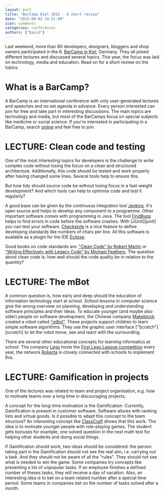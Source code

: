 ```yaml
---
layout: post
title: "BarCamp Kiel 2015 - A short review"
date: "2015-09-02 14:51:00"
icon: comments
categories: conferences
authors: ["David"]
---
```


Last weekend, more than 80 developers, designers, bloggers and shop owners participated in the 6. [BarCamp in Kiel](http://barcamp-kiel.de), Germany.
They all joined different lectures and discussed several topics.
This year, the focus was laid on technology, media and education.
Read on for a short review on the topics.

# What is a BarCamp?

A BarCamp is an international conference with only user-generated lectures and speeches and no set agenda in advance.
Every person interested can join for free and take part in interesting discussions.
The main topics are technology and media, but most of the BarCamps focus on special subjects like medicine or social science.
If you're interested in participating in a BarCamp, search [online](http://t3n.de/news/grosser-barcamp-ueberblick-alle-488972/) and feel free to join.

# LECTURE: Clean code and testing

One of the most interesting topics for developers is the challenge to write complex code without losing the focus on a clean and structured architecture.
Additionally, this code should be tested and work properly after having changed some lines.
Several tools help to ensure this.

But how tidy should source code be without losing focus in a fast-weight development?
And which tools can help to optimise code and test it regularly?

A good base can be given by the continuous integration tool [Jenkins](http://jenkins-ci.org/).
It's open source and helps to develop any component to a programme.
Other important software comes with programming in Java.
The tool [FindBugs](http://findbugs.sourceforge.net) helps to find errors in code before the software crashes.
With [JUnit][junit] you can test your software.
[Checkstyle](http://checkstyle.sourceforge.net/) is a nice feature to define developing standards like numbers of chars per line.
All this software is available as a plugin for the IDE [Eclipse](https://www.eclipse.org/downloads/).

Good books on code standards are: ["Clean Code" by Robert Martin](https://www.google.de/search?tbm=bks&hl=de&q=isbn%3A9780132350884) or ["Writing Effectively with Legacy Code" by Michael Feathers](https://www.google.de/search?tbm=bks&hl=de&q=isbn%3A9780132931755).
The  question about clean code is: how well should the code quality be in relation to the quantity?

# LECTURE: The mBot

A common question is, how early and deep should the education of information technology start at school.
School lessons in computer science give the wrong overview on planning, developing and understanding software principles and their ideas.
To educate younger (and maybe also older) people on software development, the Chinese company [Makeblock](http://www.makeblock.cc/) created a robot called ["mBot"](http://mblock.cc/mbot/).
These projects support children to learn simple software algorithms.
They use the graphic user interface ["Scratch"][scratch] to let the robot move, see and react with the surrounding.

There are several other educational concepts for learning informatics at school.
The company [Lego](http://www.lego.com/en-gb/technic) hosts the [First Lego League competition](http://www.first-lego-league.org/en/) every year, the network [Roberta](http://roberta-home.de/en) is closely connected with schools to implement this.

# LECTURE: Gamification in projects

One of the lectures was related to team and project organisation, e.g. how to motivate teams over a long time in discouraging projects.

A concept for the long-time motivation is the Gamification.
Currently, Gamification is present in customer software.
Software allures with ranking lists and virtual goods.
Is it possible to adapt this concept to the team structure?
An interesting concept like [ClassCraft](http://www.classcraft.com/) shows that this work.
The idea is to motivate younger people with role-playing games.
The student gets bonuses for example, one solved question in the next math test for helping other students and doing social things.

If Gamification should work, two ideas should be considered: the person taking part in the Gamification should not see the real aim, i.e. carrying out a task.
And they should not be aware of all the "rules".
They should not see what is needed to win the game.
Some companies try concepts like presenting a list of unpopular tasks.
If an employee finishes a defined number of theses tasks, they will receive a day of vacation.
Also, an interesting idea is to bet on a team related number after a special time period.
Some teams in companies bet on the number of tasks solved after a month.
